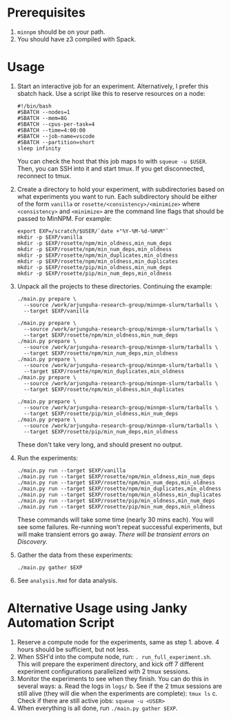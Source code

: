 # Prerequisites

1. `minnpm` should be on your path.
2. You should have z3 compiled with Spack.

# Usage

1. Start an interactive job for an experiment. Alternatively, I prefer this
   sbatch hack. Use a script like this to reserve resources on a node:

   ```
   #!/bin/bash
   #SBATCH --nodes=1
   #SBATCH --mem=8G
   #SBATCH --cpus-per-task=4
   #SBATCH --time=4:00:00
   #SBATCH --job-name=vscode
   #SBATCH --partition=short
   sleep infinity
   ```

   You can check the host that this job maps to with `squeue -u $USER`. Then,
   you can SSH into it and start tmux. If you get disconnected, reconnect to
   tmux.

2. Create a directory to hold your experiment, with subdirectories based on what 
experiments you want to run. Each subdirectory should be either of the form `vanilla` or 
`rosette/<consistency>/<minimize>` where `<consistency>` and `<minimize>` are the command line flags
that should be passed to MinNPM. For example:   
   ```
   export EXP=/scratch/$USER/`date +"%Y-%M-%d-%H%M"`
   mkdir -p $EXP/vanilla
   mkdir -p $EXP/rosette/npm/min_oldness,min_num_deps
   mkdir -p $EXP/rosette/npm/min_num_deps,min_oldness
   mkdir -p $EXP/rosette/npm/min_duplicates,min_oldness
   mkdir -p $EXP/rosette/npm/min_oldness,min_duplicates
   mkdir -p $EXP/rosette/pip/min_oldness,min_num_deps
   mkdir -p $EXP/rosette/pip/min_num_deps,min_oldness
   ```

3. Unpack all the projects to these directories. Continuing the example:

   ```
   ./main.py prepare \
     --source /work/arjunguha-research-group/minnpm-slurm/tarballs \
     --target $EXP/vanilla
     
   ./main.py prepare \
     --source /work/arjunguha-research-group/minnpm-slurm/tarballs \
     --target $EXP/rosette/npm/min_oldness,min_num_deps
   ./main.py prepare \
     --source /work/arjunguha-research-group/minnpm-slurm/tarballs \
     --target $EXP/rosette/npm/min_num_deps,min_oldness
   ./main.py prepare \
     --source /work/arjunguha-research-group/minnpm-slurm/tarballs \
     --target $EXP/rosette/npm/min_duplicates,min_oldness
   ./main.py prepare \
     --source /work/arjunguha-research-group/minnpm-slurm/tarballs \
     --target $EXP/rosette/npm/min_oldness,min_duplicates
     
   ./main.py prepare \
     --source /work/arjunguha-research-group/minnpm-slurm/tarballs \
     --target $EXP/rosette/pip/min_oldness,min_num_deps
   ./main.py prepare \
     --source /work/arjunguha-research-group/minnpm-slurm/tarballs \
     --target $EXP/rosette/pip/min_num_deps,min_oldness
   ```

   These don't take very long, and should present no output.

4. Run the experiments:

   ```
   ./main.py run --target $EXP/vanilla
   ./main.py run --target $EXP/rosette/npm/min_oldness,min_num_deps
   ./main.py run --target $EXP/rosette/npm/min_num_deps,min_oldness
   ./main.py run --target $EXP/rosette/npm/min_duplicates,min_oldness
   ./main.py run --target $EXP/rosette/npm/min_oldness,min_duplicates
   ./main.py run --target $EXP/rosette/pip/min_oldness,min_num_deps
   ./main.py run --target $EXP/rosette/pip/min_num_deps,min_oldness
   ```

   These commands will take some time (nearly 30 mins each). You will see some
   failures. Re-running won't repeat successful experiments, but will make
   transient errors go away. *There will be transient errors on Discovery.*

5. Gather the data from these experiments:

   ```
   ./main.py gather $EXP
   ```

6. See `analysis.Rmd` for data analysis.


# Alternative Usage using Janky Automation Script

1. Reserve a compute node for the experiments, same as step 1. above. 4 hours should be sufficient, but not less.
2. When SSH'd into the compute node, run: `. run_full_experiment.sh`. This will prepare the experiment directory, and kick off 7 different experiment configurations parallelized with 2 tmux sessions.
3. Monitor the experiments to see when they finish. You can do this in several ways:
   a. Read the logs in `logs/`
   b. See if the 2 tmux sessions are still alive (they will die when the experiments are complete): `tmux ls`
   c. Check if there are still active jobs: `squeue -u <USER>`
4. When everything is all done, run `./main.py gather $EXP`.
